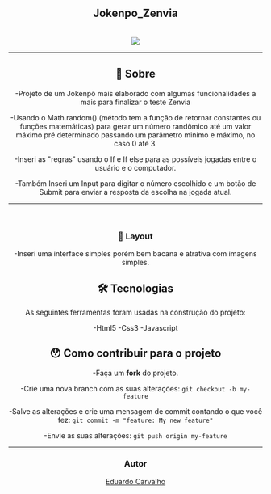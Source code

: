 

<h2 align="center">
   Jokenpo_Zenvia
</h2>
<br/>

<div align="center">
 <img src="https://user-images.githubusercontent.com/60022350/92428523-bfcb8b00-f165-11ea-838d-99145e065b28.gif"
</div>
<br/>  
           
---


## 📖 Sobre 

-Projeto de um Jokenpô mais elaborado com algumas funcionalidades a mais para finalizar o teste Zenvia

-Usando o Math.random() (método tem a função de retornar constantes ou funções matemáticas) para gerar um número randômico até um valor máximo pré determinado passando um parâmetro minímo e máximo, no caso 0 até 3.

-Inseri as "regras" usando o If e If else para as possíveis jogadas entre o usuário e o computador.

-Também Inseri um Input para digitar o número escolhido e um botão de Submit para enviar a resposta da escolha na jogada atual.


---
<br/>

### 🎨 Layout

-Inseri uma interface simples porém bem bacana e atrativa com imagens simples.

## 🛠 Tecnologias

As seguintes ferramentas foram usadas na construção do projeto:

-Html5
-Css3
-Javascript


## 😯 Como contribuir para o projeto


-Faça um **fork** do projeto.

-Crie uma nova branch com as suas alterações: `git checkout -b my-feature`

-Salve as alterações e crie uma mensagem de commit contando o que você fez: `git commit -m "feature: My new feature"`

-Envie as suas alterações: `git push origin my-feature`


---


### Autor


[Eduardo Carvalho](https://github.com/eduardocarvalhojunior)
